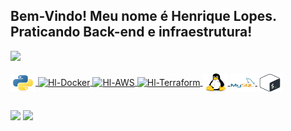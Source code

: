 
## Bem-Vindo! Meu nome é Henrique Lopes. Praticando Back-end e infraestrutura!
<div align="display: inline_block">
  <a href="https://github.com/ohenriquelopes">
  <img height="300em" src="https://github-readme-stats.vercel.app/api/top-langs/?username=ohenriquelopes&layout=compact&langs_count=7&theme=radical"/>
</div>
<div style="display: inline_block"><br>
  <img align="center" alt="Hl-Python" height="30" width="40" src="https://raw.githubusercontent.com/devicons/devicon/master/icons/python/python-original.svg">
  <img align="center" alt="Hl-Docker" height="30" width="40" src="https://cdn.jsdelivr.net/gh/devicons/devicon/icons/docker/docker-original.svg" />
  <img align="center" alt="Hl-AWS" height="30" width="40" src="https://cdn.jsdelivr.net/gh/devicons/devicon/icons/amazonwebservices/amazonwebservices-original.svg" />
  <img align="center" alt="Hl-Terraform" height="30" width="40" src="https://cdn.jsdelivr.net/gh/devicons/devicon/icons/terraform/terraform-original.svg" />
  <img align="center" alt="Hl-Linux" height="30" width="40" src="https://raw.githubusercontent.com/devicons/devicon/master/icons/linux/linux-original.svg"/>
  <img align="center" alt="Hl-MySql" height="30" width="40" src="https://raw.githubusercontent.com/devicons/devicon/master/icons/mysql/mysql-original-wordmark.svg">
  <img align="center" alt="Hl-Bash" height="30" width="40" src="https://raw.githubusercontent.com/devicons/devicon/master/icons/bash/bash-original.svg">
  
</div>
  
  ##
 
<div> 
  <a href = "mailto:hlopessantos52@gmail.com"><img src="https://img.shields.io/badge/-Gmail-%23333?style=for-the-badge&logo=gmail&logoColor=white" target="_blank"></a>
  <a href="https://www.linkedin.com/in/henrique-lopes430/" target="_blank"><img src="https://img.shields.io/badge/-LinkedIn-%230077B5?style=for-the-badge&logo=linkedin&logoColor=white" target="_blank"></a>
 
</div>
